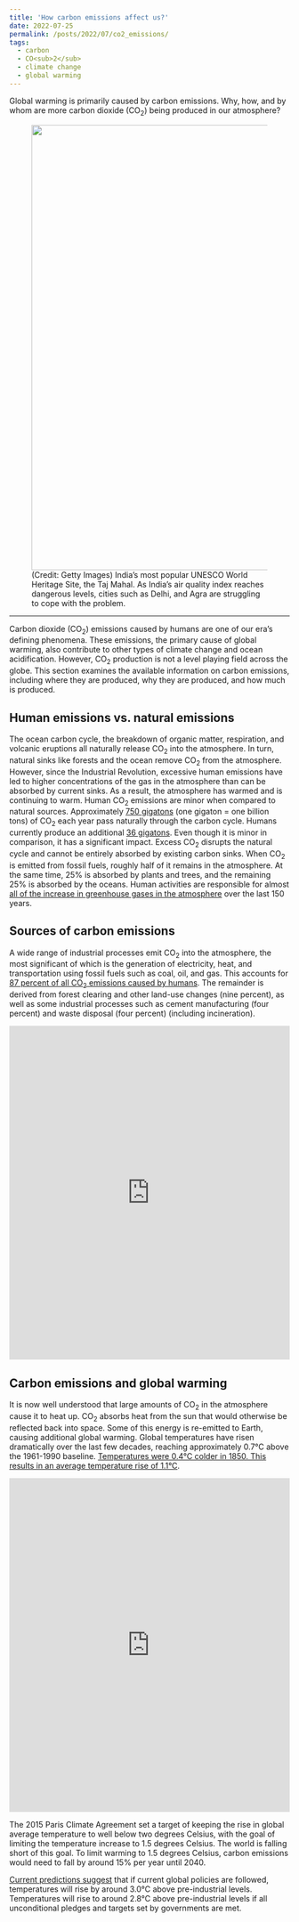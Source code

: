 ```yaml
---
title: 'How carbon emissions affect us?'
date: 2022-07-25
permalink: /posts/2022/07/co2_emissions/
tags:
  - carbon
  - CO<sub>2</sub>
  - climate change
  - global warming
---
```


Global warming is primarily caused by carbon emissions. Why, how, and by whom are more carbon dioxide (CO<sub>2</sub>) being produced in our atmosphere?

<figure class="wp-block-image size-large"><img width="1200" height="800" src="https://static.toiimg.com/photo/71993051/agra-fog.jpg" alt="" class="wp-image-2284" sizes="(max-width: 1200px) 100vw, 1200px">
<figcaption>(Credit: Getty Images) India’s most popular UNESCO World Heritage Site, the Taj Mahal. As India’s air quality index reaches dangerous levels, cities such as Delhi, and Agra are struggling to cope with the problem.</figcaption>
</figure>

<hr class="wp-block-separator has-text-color has-central-palette-1-color has-css-opacity has-central-palette-1-background-color has-background is-style-wide">

C</span>arbon dioxide (CO<sub>2</sub>) emissions caused by humans are one of our era’s defining phenomena. These emissions, the primary cause of global warming, also contribute to other types of climate change and ocean acidification. However, CO<sub>2</sub> production is not a level playing field across the globe. This section examines the available information on carbon emissions, including where they are produced, why they are produced, and how much is produced.

Human emissions vs. natural emissions
------
The ocean carbon cycle, the breakdown of organic matter, respiration, and volcanic eruptions all naturally release CO<sub>2</sub> into the atmosphere. In turn, natural sinks like forests and the ocean remove CO<sub>2</sub> from the atmosphere. However, since the Industrial Revolution, excessive human emissions have led to higher concentrations of the gas in the atmosphere than can be absorbed by current sinks. As a result, the atmosphere has warmed and is continuing to warm.
Human CO<sub>2</sub> emissions are minor when compared to natural sources. Approximately [750 gigatons](https://www.arcadia.com/energy-101/environmental-impact/greenhouse-gas-emissions-natural-vs-man-made/) (one gigaton = one billion tons) of CO<sub>2</sub> each year pass naturally through the carbon cycle. Humans currently produce an additional [36 gigatons](https://ourworldindata.org/co2-and-other-greenhouse-gas-emissions). Even though it is minor in comparison, it has a significant impact. Excess CO<sub>2</sub> disrupts the natural cycle and cannot be entirely absorbed by existing carbon sinks. When CO<sub>2</sub> is emitted from fossil fuels, roughly half of it remains in the atmosphere. At the same time, 25% is absorbed by plants and trees, and the remaining 25% is absorbed by the oceans. Human activities are responsible for almost [all of the increase in greenhouse gases in the atmosphere](https://www.epa.gov/ghgemissions/sources-greenhouse-gas-emissions) over the last 150 years.

Sources of carbon emissions
------
A wide range of industrial processes emit CO<sub>2</sub> into the atmosphere, the most significant of which is the generation of electricity, heat, and transportation using fossil fuels such as coal, oil, and gas. This accounts for [87 percent of all CO<sub>2</sub> emissions caused by humans](https://www.che-project.eu/news/main-sources-carbon-dioxide-emissions). The remainder is derived from forest clearing and other land-use changes (nine percent), as well as some industrial processes such as cement manufacturing (four percent) and waste disposal (four percent) (including incineration).

<iframe src="https://ourworldindata.org/grapher/co-emissions-by-sector?country=~OWID_WRL" loading="lazy" style="width: 100%; height: 600px; border: 0px none;"></iframe>

Carbon emissions and global warming
------
It is now well understood that large amounts of CO<sub>2</sub> in the atmosphere cause it to heat up. CO<sub>2</sub> absorbs heat from the sun that would otherwise be reflected back into space. Some of this energy is re-emitted to Earth, causing additional global warming. Global temperatures have risen dramatically over the last few decades, reaching approximately 0.7°C above the 1961-1990 baseline. [Temperatures were 0.4°C colder in 1850. This results in an average temperature rise of 1.1°C](https://ourworldindata.org/co2-and-other-greenhouse-gas-emissions#emissions-by-sector).

<iframe src="https://ourworldindata.org/grapher/temperature-anomaly?time=earliest..latest&country=~Global" loading="lazy" style="width: 100%; height: 600px; border: 0px none;"></iframe>

The 2015 Paris Climate Agreement set a target of keeping the rise in global average temperature to well below two degrees Celsius, with the goal of limiting the temperature increase to 1.5 degrees Celsius. The world is falling short of this goal. To limit warming to 1.5 degrees Celsius, carbon emissions would need to fall by around 15% per year until 2040.

[Current predictions suggest](https://climateactiontracker.org/global/temperatures/) that if current global policies are followed, temperatures will rise by around 3.0°C above pre-industrial levels. Temperatures will rise to around 2.8°C above pre-industrial levels if all unconditional pledges and targets set by governments are met.